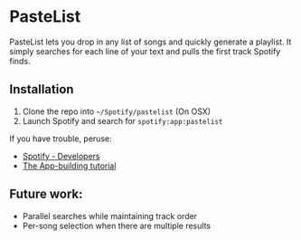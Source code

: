 # PasteList

PasteList lets you drop in any list of songs and quickly generate a playlist.
It simply searches for each line of your text and pulls the first track Spotify
finds.

## Installation

1. Clone the repo into `~/Spotify/pastelist` (On OSX)
2. Launch Spotify and search for `spotify:app:pastelist`

If you have trouble, peruse:

* [Spotify - Developers](http://developer.spotify.com/)
* [The App-building tutorial](http://developer.spotify.com/download/spotify-apps-api/tutorial/)

## Future work:

* Parallel searches while maintaining track order
* Per-song selection when there are multiple results
